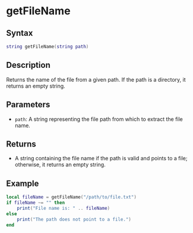 # getFileName

## Syntax

```lua
string getFileName(string path)
```

## Description

Returns the name of the file from a given path. If the path is a directory, it returns an empty string.

## Parameters

- `path`: A string representing the file path from which to extract the file name.

## Returns

- A string containing the file name if the path is valid and points to a file; otherwise, it returns an empty string.

## Example

```lua
local fileName = getFileName("/path/to/file.txt")
if fileName ~= "" then
    print("File name is: " .. fileName)
else
    print("The path does not point to a file.")
end
```